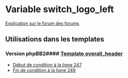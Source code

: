 # Variable switch_logo_left
[Explication sur le forum des forums](http://forum.forumactif.com/t294113-listing-des-variables#switch_logo_left)
## Utilisations dans les templates
### Version phpBB2#### [Template overall_header](subsilver/overall_header.md)
* [Début de condition à la ligne 247](../subsilver/overall_header.tpl#L247)
* [Fin de condition à la ligne 249](../subsilver/overall_header.tpl#L249)